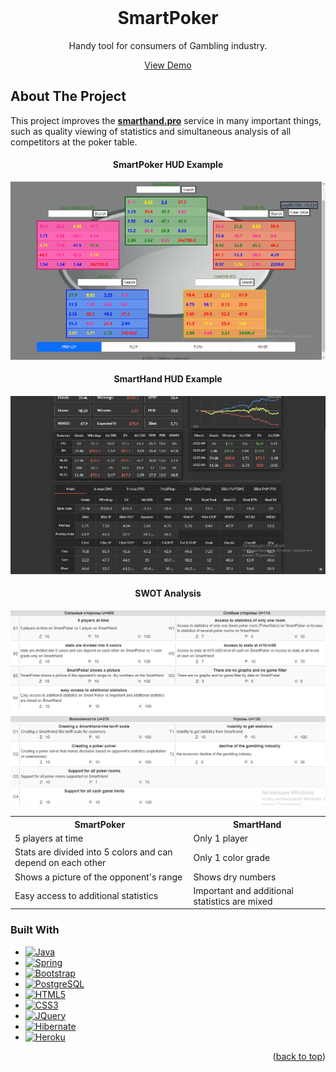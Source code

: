 <br />
<div align="center">

  <h1 align="center">SmartPoker</h1>

  <p align="center">
    Handy tool for consumers of Gambling industry.
  </p>
<a href="https://smartpoker.herokuapp.com/" target="_blank">View Demo</a>
</div>

## About The Project
This project improves the <a href="https://smarthand.pro" target="_blank"><strong>smarthand.pro</strong></a> service in many important things, such as quality viewing of statistics and simultaneous analysis of all competitors at the poker table.

<h4 align="center">SmartPoker HUD Example</h4>

![screen](/images/screenshots.gif)

<h4 align="center">SmartHand HUD Example</h4>

![screen](/images/smarthand.gif)

<h4 align="center">SWOT Analysis</h4>

![screen](/images/swot.png)

<table> 
<th>SmartPoker</th>
<th>SmartHand</th>
<tr>
<td>5 players at time</td>
<td>Only 1 player</td>
<tr>
<td>Stats are divided into 5 colors and can depend on each other</td>
<td>Only 1 color grade</td>
</tr>
<tr>
<td>Shows a picture of the opponent's range</td>
<td>Shows dry numbers</td>
</tr>
<tr>
<td>Easy access to additional statistics</td>
<td>Important and additional statistics are mixed</td>
</tr>
</table>

### Built With

* [![Java][Java.com]][Java-url]
* [![Spring][Spring.io]][Spring-url]
* [![Bootstrap][Bootstrap.com]][Bootstrap-url]
* [![PostgreSQL][Postgresql.org]][Postgresql-url]
* [![HTML5][W3.org]][HTML-url]
* [![CSS3][CSS3]][CSS3-url]
* [![JQuery][JQuery.com]][JQuery-url]
* [![Hibernate][Hibernate.org]][Hibernate-url]
* [![Heroku][Heroku.com]][Heroku-url]

<p align="right">(<a href="#readme-top">back to top</a>)</p>




[Postgresql.org]: https://img.shields.io/badge/PostgreSQL-316192?style=for-the-badge&logo=postgresql&logoColor=white
[Postgresql-url]: https://www.postgresql.org/
[Java.com]: https://img.shields.io/badge/Java-ED8B00?style=for-the-badge&logo=java&logoColor=white
[Java-url]: https://www.java.com/
[Spring.io]: https://img.shields.io/badge/Spring-6DB33F?style=for-the-badge&logo=spring&logoColor=white
[Spring-url]: https://www.spring.io/
[Bootstrap.com]: https://img.shields.io/badge/Bootstrap-563D7C?style=for-the-badge&logo=bootstrap&logoColor=white
[Bootstrap-url]: https://getbootstrap.com
[JQuery.com]: https://img.shields.io/badge/jQuery-0769AD?style=for-the-badge&logo=jquery&logoColor=white
[JQuery-url]: https://jquery.com 
[Heroku.com]: https://img.shields.io/badge/Heroku-430098?style=for-the-badge&logo=heroku&logoColor=white
[Heroku-url]: https://heroku.com
[W3.org]: https://img.shields.io/badge/HTML5-E34F26?style=for-the-badge&logo=html5&logoColor=white
[HTML-url]: https://www.w3.org/html/
[CSS3]: https://img.shields.io/badge/CSS3-1572B6?style=for-the-badge&logo=css3&logoColor=white
[CSS3-url]: https://drafts.csswg.org/
[Hibernate.org]: https://img.shields.io/badge/Hibernate-59666C?style=for-the-badge&logo=Hibernate&logoColor=white
[Hibernate-url]: https://hibernate.org
